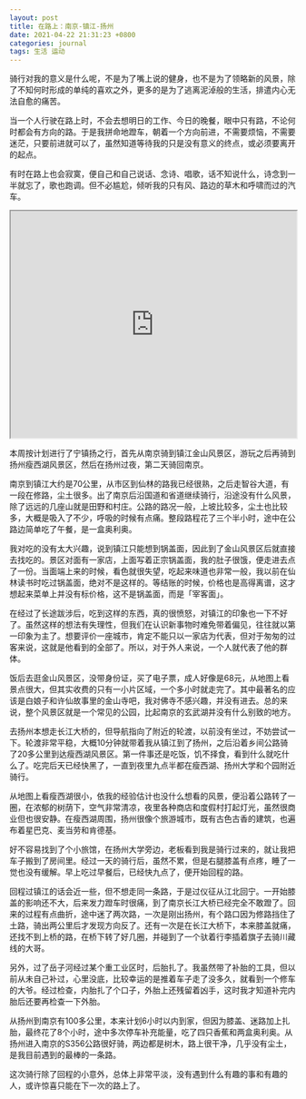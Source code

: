 ```yaml
---
layout: post
title: 在路上：南京-镇江-扬州
date: 2021-04-22 21:31:23 +0800
categories: journal
tags: 生活 运动
---
```


骑行对我的意义是什么呢，不是为了嘴上说的健身，也不是为了领略新的风景，除了不知何时形成的单纯的喜欢之外，更多的是为了逃离泥淖般的生活，排遣内心无法自愈的痛苦。

当一个人行驶在路上时，不会去想明日的工作、今日的晚餐，眼中只有路，不论何时都会有方向的路。于是我拼命地蹬车，朝着一个方向前进，不需要烦恼，不需要迷茫，只要前进就可以了，虽然知道等待我的只是没有意义的终点，或必须要离开的起点。

有时在路上也会寂寞，便自己和自己说话、念诗、唱歌，话不知说什么，诗念到一半就忘了，歌也跑调。但不必尴尬，倾听我的只有风、路边的草木和呼啸而过的汽车。

<iframe src="https://www.google.com/maps/d/embed?mid=1mHTHszyBUV7-d3onPxnAlXovH8kqigme" width="100%" height="400"></iframe>

本周按计划进行了宁镇扬之行，首先从南京骑到镇江金山风景区，游玩之后再骑到扬州瘦西湖风景区，然后在扬州过夜，第二天骑回南京。

南京到镇江大约是70公里，从市区到仙林的路我已经很熟，之后走智谷大道，有一段在修路，尘土很多。出了南京后沿国道和省道继续骑行，沿途没有什么风景，除了远远的几座山就是田野和村庄。公路的路况一般，上坡比较多，尘土也比较多，大概是吸入了不少，呼吸的时候有点痛。整段路程花了三个半小时，途中在公路边简单吃了午餐，是一盒奥利奥。

我对吃的没有太大兴趣，说到镇江只能想到锅盖面，因此到了金山风景区后就直接去找吃的。景区对面有一家店，上面写着正宗锅盖面，我的肚子很饿，便走进去点了一份。当面端上来的时候，看色就很失望，吃起来味道也非常一般，我以前在仙林读书时吃过锅盖面，绝对不是这样的。等结账的时候，价格也是高得离谱，这才想起来菜单上并没有标价格，这不是锅盖面，而是「宰客面」。

在经过了长途跋涉后，吃到这样的东西，真的很愤怒，对镇江的印象也一下不好了。虽然这样的想法有失理性，但我们在认识新事物时难免带着偏见，往往就以第一印象为主了。想要评价一座城市，肯定不能只以一家店为代表，但对于匆匆的过客来说，这就是他看到的全部了。所以，对于外人来说，一个人就代表了他的群体。

饭后去逛金山风景区，没带身份证，买了电子票，成人好像是68元，从地图上看景点很大，但其实收费的只有一小片区域，一个多小时就走完了。其中最著名的应该是白娘子和许仙故事里的金山寺吧，我对佛寺不感兴趣，并没有进去。总的来说，整个风景区就是一个常见的公园，比起南京的玄武湖并没有什么别致的地方。

去扬州本想走长江大桥的，但导航指向了附近的轮渡，以前没有坐过，不妨尝试一下。轮渡非常平稳，大概10分钟就带着我从镇江到了扬州，之后沿着乡间公路骑了20多公里到达瘦西湖风景区。第一件事还是吃饭，饥不择食，看到什么就吃什么了。吃完后天已经快黑了，一直到夜里九点半都在瘦西湖、扬州大学和个园附近骑行。

从地图上看瘦西湖很小，依我的经验估计也没什么想看的风景，便沿着公路转了一圈，在浓郁的树荫下，空气非常清凉，夜里各种商店和度假村打起灯光，虽然很商业但也很安静。在瘦西湖周围，扬州很像个旅游城市，既有古色古香的建筑，也遍布着星巴克、麦当劳和肯德基。

好不容易找到了个小旅馆，在扬州大学旁边，老板看到我是骑行过来的，就让我把车子搬到了房间里。经过一天的骑行后，虽然不累，但是右腿膝盖有点疼，睡了一觉也没有缓解。早上吃过早餐后，已经快九点了，便开始回程的路。

回程过镇江的话会近一些，但不想走同一条路，于是过仪征从江北回宁。一开始膝盖的影响还不大，后来发力蹬车时很痛，到了南京长江大桥已经完全不敢蹬了。回来的过程有点曲折，途中迷了两次路，一次是刚出扬州，有个路口因为修路挡住了土路，骑出两公里后才发现方向反了。还有一次是在长江大桥下，本来膝盖就痛，还找不到上桥的路，在桥下转了好几圈，并碰到了一个驮着行李插着旗子去骑川藏线的大哥。

另外，过了岳子河经过某个重工业区时，后胎扎了。我虽然带了补胎的工具，但以前从未自己补过，心里没底，比较幸运的是推着车子走了没多久，就看到一个修车的大爷。经过检查，内胎扎了个口子，外胎上还残留着凶手，这时我才知道补完内胎后还要再检查一下外胎。

从扬州到南京有100多公里，本来计划6小时以内到家，但因为膝盖、迷路加上扎胎，最终花了8个小时，途中多次停车补充能量，吃了四只香蕉和两盒奥利奥。从扬州进入南京的S356公路很好骑，两边都是树木，路上很干净，几乎没有尘土，是我目前遇到的最棒的一条路。

这次骑行除了回程的小意外，总体上非常平淡，没有遇到什么有趣的事和有趣的人，或许惊喜只能在下一次的路上了。

